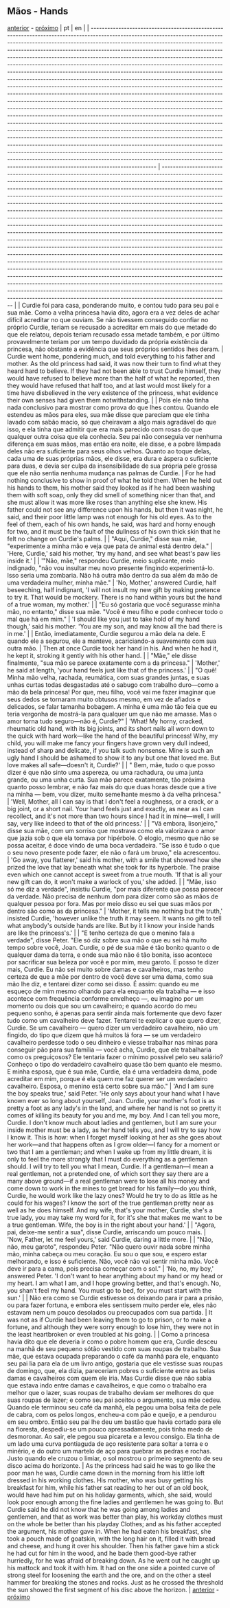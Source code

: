 ## Mãos - Hands
[anterior](./chapter-8.md) - [próximo](./chapter-10.md)
| pt                                                                                                                                                                                                                                                                                                                                                                                                                                                                                                                                                                                                                                                                                                                                                                                                                                                                                                                                                                                                                                                                                                                                                                                                                                                                                                                                                                                                                                                                                                                                                                 | en                                                                                                                                                                                                                                                                                                                                                                                                                                                                                                                                                                                                                                                                                                                                                                                                                                                                                                                                                                                                                                                                                                                                                                                                                                                                                                                                                                                                                                                                                   |
| ------------------------------------------------------------------------------------------------------------------------------------------------------------------------------------------------------------------------------------------------------------------------------------------------------------------------------------------------------------------------------------------------------------------------------------------------------------------------------------------------------------------------------------------------------------------------------------------------------------------------------------------------------------------------------------------------------------------------------------------------------------------------------------------------------------------------------------------------------------------------------------------------------------------------------------------------------------------------------------------------------------------------------------------------------------------------------------------------------------------------------------------------------------------------------------------------------------------------------------------------------------------------------------------------------------------------------------------------------------------------------------------------------------------------------------------------------------------------------------------------------------------------------------------------------------------ | ------------------------------------------------------------------------------------------------------------------------------------------------------------------------------------------------------------------------------------------------------------------------------------------------------------------------------------------------------------------------------------------------------------------------------------------------------------------------------------------------------------------------------------------------------------------------------------------------------------------------------------------------------------------------------------------------------------------------------------------------------------------------------------------------------------------------------------------------------------------------------------------------------------------------------------------------------------------------------------------------------------------------------------------------------------------------------------------------------------------------------------------------------------------------------------------------------------------------------------------------------------------------------------------------------------------------------------------------------------------------------------------------------------------------------------------------------------------------------------ |
| Curdie foi para casa, ponderando muito, e contou tudo para seu pai e sua mãe. Como a velha princesa havia dito, agora era a vez deles de achar difícil acreditar no que ouviam. Se não tivessem conseguido confiar no próprio Curdie, teriam se recusado a acreditar em mais do que metade do que ele relatou, depois teriam recusado essa metade também, e por último provavelmente teriam por um tempo duvidado da própria existência da princesa, não obstante a evidência que seus próprios sentidos lhes deram.                                                                                                                                                                                                                                                                                                                                                                                                                                                                                                                                                                                                                                                                                                                                                                                                                                                                                                                                                                                                                                               | Curdie went home, pondering much, and told everything to his father and mother. As the old princess had said, it was now their turn to find what they heard hard to believe. If they had not been able to trust Curdie himself, they would have refused to believe more than the half of what he reported, then they would have refused that half too, and at last would most likely for a time have disbelieved in the very existence of the princess, what evidence their own senses had given them notwithstanding.                                                                                                                                                                                                                                                                                                                                                                                                                                                                                                                                                                                                                                                                                                                                                                                                                                                                                                                                                               |
| Pois ele não tinha nada conclusivo para mostrar como prova do que lhes contou. Quando ele estendeu as mãos para eles, sua mãe disse que pareciam que ele tinha lavado com sabão macio, só que cheiravam a algo mais agradável do que isso, e ela tinha que admitir que era mais parecido com rosas do que qualquer outra coisa que ela conhecia. Seu pai não conseguia ver nenhuma diferença em suas mãos, mas então era noite, ele disse, e a pobre lâmpada deles não era suficiente para seus olhos velhos. Quanto ao toque delas, cada uma de suas próprias mãos, ele disse, era dura e áspera o suficiente para duas, e devia ser culpa da insensibilidade de sua própria pele grossa que ele não sentia nenhuma mudança nas palmas de Curdie.                                                                                                                                                                                                                                                                                                                                                                                                                                                                                                                                                                                                                                                                                                                                                                                                                 | For he had nothing conclusive to show in proof of what he told them. When he held out his hands to them, his mother said they looked as if he had been washing them with soft soap, only they did smell of something nicer than that, and she must allow it was more like roses than anything else she knew. His father could not see any difference upon his hands, but then it was night, he said, and their poor little lamp was not enough for his old eyes. As to the feel of them, each of his own hands, he said, was hard and horny enough for two, and it must be the fault of the dullness of his own thick skin that he felt no change on Curdie's palms.                                                                                                                                                                                                                                                                                                                                                                                                                                                                                                                                                                                                                                                                                                                                                                                                                 |
| "Aqui, Curdie," disse sua mãe, "experimente a minha mão e veja que pata de animal está dentro dela."                                                                                                                                                                                                                                                                                                                                                                                                                                                                                                                                                                                                                                                                                                                                                                                                                                                                                                                                                                                                                                                                                                                                                                                                                                                                                                                                                                                                                                                               | 'Here, Curdie,' said his mother, 'try my hand, and see what beast's paw lies inside it.'                                                                                                                                                                                                                                                                                                                                                                                                                                                                                                                                                                                                                                                                                                                                                                                                                                                                                                                                                                                                                                                                                                                                                                                                                                                                                                                                                                                             |
| '"Não, mãe," respondeu Curdie, meio suplicante, meio indignado, "não vou insultar meu novo presente fingindo experimentá-lo. Isso seria uma zombaria. Não há outra mão dentro da sua além da mão de uma verdadeira mulher, minha mãe."                                                                                                                                                                                                                                                                                                                                                                                                                                                                                                                                                                                                                                                                                                                                                                                                                                                                                                                                                                                                                                                                                                                                                                                                                                                                                                                             | 'No, Mother,' answered Curdie, half beseeching, half indignant, 'I will not insult my new gift by making pretence to try it. That would be mockery. There is no hand within yours but the hand of a true woman, my mother.'                                                                                                                                                                                                                                                                                                                                                                                                                                                                                                                                                                                                                                                                                                                                                                                                                                                                                                                                                                                                                                                                                                                                                                                                                                                          |
| "Eu só gostaria que você segurasse minha mão, no entanto," disse sua mãe. "Você é meu filho e pode conhecer todo o mal que há em mim."                                                                                                                                                                                                                                                                                                                                                                                                                                                                                                                                                                                                                                                                                                                                                                                                                                                                                                                                                                                                                                                                                                                                                                                                                                                                                                                                                                                                                             | 'I should like you just to take hold of my hand though,' said his mother. 'You are my son, and may know all the bad there is in me.'                                                                                                                                                                                                                                                                                                                                                                                                                                                                                                                                                                                                                                                                                                                                                                                                                                                                                                                                                                                                                                                                                                                                                                                                                                                                                                                                                 |
| Então, imediatamente, Curdie segurou a mão dela na dele. E quando ele a segurou, ele a manteve, acariciando-a suavemente com sua outra mão.                                                                                                                                                                                                                                                                                                                                                                                                                                                                                                                                                                                                                                                                                                                                                                                                                                                                                                                                                                                                                                                                                                                                                                                                                                                                                                                                                                                                                        | Then at once Curdie took her hand in his. And when he had it, he kept it, stroking it gently with his other hand.                                                                                                                                                                                                                                                                                                                                                                                                                                                                                                                                                                                                                                                                                                                                                                                                                                                                                                                                                                                                                                                                                                                                                                                                                                                                                                                                                                    |
| "Mãe," ele disse finalmente, "sua mão se parece exatamente com a da princesa."                                                                                                                                                                                                                                                                                                                                                                                                                                                                                                                                                                                                                                                                                                                                                                                                                                                                                                                                                                                                                                                                                                                                                                                                                                                                                                                                                                                                                                                                                     | 'Mother,' he said at length, 'your hand feels just like that of the princess.'                                                                                                                                                                                                                                                                                                                                                                                                                                                                                                                                                                                                                                                                                                                                                                                                                                                                                                                                                                                                                                                                                                                                                                                                                                                                                                                                                                                                       |
| "O quê! Minha mão velha, rachada, reumática, com suas grandes juntas, e suas unhas curtas todas desgastadas até o sabugo com trabalho duro—como a mão da bela princesa! Por que, meu filho, você vai me fazer imaginar que seus dedos se tornaram muito obtusos mesmo, em vez de afiados e delicados, se falar tamanha bobagem. A minha é uma mão tão feia que eu teria vergonha de mostrá-la para qualquer um que não me amasse. Mas o amor torna tudo seguro—não é, Curdie?"                                                                                                                                                                                                                                                                                                                                                                                                                                                                                                                                                                                                                                                                                                                                                                                                                                                                                                                                                                                                                                                                                     | 'What! My horny, cracked, rheumatic old hand, with its big joints, and its short nails all worn down to the quick with hard work—like the hand of the beautiful princess! Why, my child, you will make me fancy your fingers have grown very dull indeed, instead of sharp and delicate, if you talk such nonsense. Mine is such an ugly hand I should be ashamed to show it to any but one that loved me. But love makes all safe—doesn't it, Curdie?'                                                                                                                                                                                                                                                                                                                                                                                                                                                                                                                                                                                                                                                                                                                                                                                                                                                                                                                                                                                                                              |
| " Bem, mãe, tudo o que posso dizer é que não sinto uma aspereza, ou uma rachadura, ou uma junta grande, ou uma unha curta. Sua mão parece exatamente, tão próxima quanto posso lembrar, e não faz mais do que duas horas desde que a tive na minha — bem, vou dizer, muito semelhante mesmo à da velha princesa."                                                                                                                                                                                                                                                                                                                                                                                                                                                                                                                                                                                                                                                                                                                                                                                                                                                                                                                                                                                                                                                                                                                                                                                                                                                  | 'Well, Mother, all I can say is that I don't feel a roughness, or a crack, or a big joint, or a short nail. Your hand feels just and exactly, as near as I can recollect, and it's not more than two hours since I had it in mine—well, I will say, very like indeed to that of the old princess.'                                                                                                                                                                                                                                                                                                                                                                                                                                                                                                                                                                                                                                                                                                                                                                                                                                                                                                                                                                                                                                                                                                                                                                                   |
| "Vá embora, lisonjeiro," disse sua mãe, com um sorriso que mostrava como ela valorizava o amor que jazia sob o que ela tomava por hipérbole. O elogio, mesmo que não se possa aceitar, é doce vindo de uma boca verdadeira. "Se isso é tudo o que o seu novo presente pode fazer, ele não o fará um bruxo," ela acrescentou.                                                                                                                                                                                                                                                                                                                                                                                                                                                                                                                                                                                                                                                                                                                                                                                                                                                                                                                                                                                                                                                                                                                                                                                                                                       | 'Go away, you flatterer,' said his mother, with a smile that showed how she prized the love that lay beneath what she took for its hyperbole. The praise even which one cannot accept is sweet from a true mouth. 'If that is all your new gift can do, it won't make a warlock of you,' she added.                                                                                                                                                                                                                                                                                                                                                                                                                                                                                                                                                                                                                                                                                                                                                                                                                                                                                                                                                                                                                                                                                                                                                                                  |
| "Mãe, isso só me diz a verdade", insistiu Curdie, "por mais diferente que possa parecer da verdade. Não precisa de nenhum dom para dizer como são as mãos de qualquer pessoa por fora. Mas por meio disso eu sei que suas mãos por dentro são como as da princesa."                                                                                                                                                                                                                                                                                                                                                                                                                                                                                                                                                                                                                                                                                                                                                                                                                                                                                                                                                                                                                                                                                                                                                                                                                                                                                                | 'Mother, it tells me nothing but the truth,' insisted Curdie, 'however unlike the truth it may seem. It wants no gift to tell what anybody's outside hands are like. But by it I know your inside hands are like the princess's.'                                                                                                                                                                                                                                                                                                                                                                                                                                                                                                                                                                                                                                                                                                                                                                                                                                                                                                                                                                                                                                                                                                                                                                                                                                                    |
| "E tenho certeza de que o menino fala a verdade", disse Peter. "Ele só diz sobre sua mão o que eu sei há muito tempo sobre você, Joan. Curdie, o pé de sua mãe é tão bonito quanto o de qualquer dama da terra, e onde sua mão não é tão bonita, isso acontece por sacrificar sua beleza por você e por mim, meu garoto. E posso te dizer mais, Curdie. Eu não sei muito sobre damas e cavalheiros, mas tenho certeza de que a mãe por dentro de você deve ser uma dama, como sua mão lhe diz, e tentarei dizer como sei disso. É assim: quando eu me esqueço de mim mesmo olhando para ela enquanto ela trabalha — e isso acontece com frequência conforme envelheço —, eu imagino por um momento ou dois que sou um cavalheiro; e quando acordo do meu pequeno sonho, é apenas para sentir ainda mais fortemente que devo fazer tudo como um cavalheiro deve fazer. Tentarei te explicar o que quero dizer, Curdie. Se um cavalheiro — quero dizer um verdadeiro cavalheiro, não um fingido, do tipo que dizem que há muitos lá fora — se um verdadeiro cavalheiro perdesse todo o seu dinheiro e viesse trabalhar nas minas para conseguir pão para sua família — você acha, Curdie, que ele trabalharia como os preguiçosos? Ele tentaria fazer o mínimo possível pelo seu salário? Conheço o tipo do verdadeiro cavalheiro quase tão bem quanto ele mesmo. E minha esposa, que é sua mãe, Curdie, ela é uma verdadeira dama, pode acreditar em mim, porque é ela quem me faz querer ser um verdadeiro cavalheiro. Esposa, o menino está certo sobre sua mão." | 'And I am sure the boy speaks true,' said Peter. 'He only says about your hand what I have known ever so long about yourself, Joan. Curdie, your mother's foot is as pretty a foot as any lady's in the land, and where her hand is not so pretty it comes of killing its beauty for you and me, my boy. And I can tell you more, Curdie. I don't know much about ladies and gentlemen, but I am sure your inside mother must be a lady, as her hand tells you, and I will try to say how I know it. This is how: when I forget myself looking at her as she goes about her work—and that happens often as I grow older—I fancy for a moment or two that I am a gentleman; and when I wake up from my little dream, it is only to feel the more strongly that I must do everything as a gentleman should. I will try to tell you what I mean, Curdie. If a gentleman—I mean a real gentleman, not a pretended one, of which sort they say there are a many above ground—if a real gentleman were to lose all his money and come down to work in the mines to get bread for his family—do you think, Curdie, he would work like the lazy ones? Would he try to do as little as he could for his wages? I know the sort of the true gentleman pretty near as well as he does himself. And my wife, that's your mother, Curdie, she's a true lady, you may take my word for it, for it's she that makes me want to be a true gentleman. Wife, the boy is in the right about your hand.' |
| "Agora, pai, deixe-me sentir a sua", disse Curdie, arriscando um pouco mais.                                                                                                                                                                                                                                                                                                                                                                                                                                                                                                                                                                                                                                                                                                                                                                                                                                                                                                                                                                                                                                                                                                                                                                                                                                                                                                                                                                                                                                                                                       | 'Now, Father, let me feel yours,' said Curdie, daring a little more.                                                                                                                                                                                                                                                                                                                                                                                                                                                                                                                                                                                                                                                                                                                                                                                                                                                                                                                                                                                                                                                                                                                                                                                                                                                                                                                                                                                                                 |
| "Não, não, meu garoto", respondeu Peter. "Não quero ouvir nada sobre minha mão, minha cabeça ou meu coração. Eu sou o que sou, e espero estar melhorando, e isso é suficiente. Não, você não vai sentir minha mão. Você deve ir para a cama, pois precisa começar com o sol."                                                                                                                                                                                                                                                                                                                                                                                                                                                                                                                                                                                                                                                                                                                                                                                                                                                                                                                                                                                                                                                                                                                                                                                                                                                                                      | 'No, no, my boy,' answered Peter. 'I don't want to hear anything about my hand or my head or my heart. I am what I am, and I hope growing better, and that's enough. No, you shan't feel my hand. You must go to bed, for you must start with the sun.'                                                                                                                                                                                                                                                                                                                                                                                                                                                                                                                                                                                                                                                                                                                                                                                                                                                                                                                                                                                                                                                                                                                                                                                                                              |
| Não era como se Curdie estivesse os deixando para ir para a prisão, ou para fazer fortuna, e embora eles sentissem muito perder ele, eles não estavam nem um pouco desolados ou preocupados com sua partida.                                                                                                                                                                                                                                                                                                                                                                                                                                                                                                                                                                                                                                                                                                                                                                                                                                                                                                                                                                                                                                                                                                                                                                                                                                                                                                                                                       | It was not as if Curdie had been leaving them to go to prison, or to make a fortune, and although they were sorry enough to lose him, they were not in the least heartbroken or even troubled at his going.                                                                                                                                                                                                                                                                                                                                                                                                                                                                                                                                                                                                                                                                                                                                                                                                                                                                                                                                                                                                                                                                                                                                                                                                                                                                          |
| Como a princesa havia dito que ele deveria ir como o pobre homem que era, Curdie desceu na manhã de seu pequeno sótão vestido com suas roupas de trabalho. Sua mãe, que estava ocupada preparando o café da manhã para ele, enquanto seu pai lia para ela de um livro antigo, gostaria que ele vestisse suas roupas de domingo, que, ela dizia, pareceriam pobres o suficiente entre as belas damas e cavalheiros com quem ele iria. Mas Curdie disse que não sabia que estava indo entre damas e cavalheiros, e que como o trabalho era melhor que o lazer, suas roupas de trabalho deviam ser melhores do que suas roupas de lazer; e como seu pai aceitou o argumento, sua mãe cedeu. Quando ele terminou seu café da manhã, ela pegou uma bolsa feita de pele de cabra, com os pelos longos, encheu-a com pão e queijo, e a pendurou em seu ombro. Então seu pai lhe deu um bastão que havia cortado para ele na floresta, despediu-se um pouco apressadamente, pois tinha medo de desmoronar. Ao sair, ele pegou sua picareta e a levou consigo. Ela tinha de um lado uma curva pontiaguda de aço resistente para soltar a terra e o minério, e do outro um martelo de aço para quebrar as pedras e rochas. Justo quando ele cruzou o limiar, o sol mostrou o primeiro segmento de seu disco acima do horizonte.                                                                                                                                                                                                                                              | As the princess had said he was to go like the poor man he was, Curdie came down in the morning from his little loft dressed in his working clothes. His mother, who was busy getting his breakfast for him, while his father sat reading to her out of an old book, would have had him put on his holiday garments, which, she said, would look poor enough among the fine ladies and gentlemen he was going to. But Curdie said he did not know that he was going among ladies and gentlemen, and that as work was better than play, his workday clothes must on the whole be better than his playday Clothes; and as his father accepted the argument, his mother gave in. When he had eaten his breakfast, she took a pouch made of goatskin, with the long hair on it, filled it with bread and cheese, and hung it over his shoulder. Then his father gave him a stick he had cut for him in the wood, and he bade them good-bye rather hurriedly, for he was afraid of breaking down. As he went out he caught up his mattock and took it with him. It had on the one side a pointed curve of strong steel for loosening the earth and the ore, and on the other a steel hammer for breaking the stones and rocks. Just as he crossed the threshold the sun showed the first segment of his disc above the horizon.                                                                                                                                                           |
[anterior](./chapter-8.md) - [próximo](./chapter-10.md)
